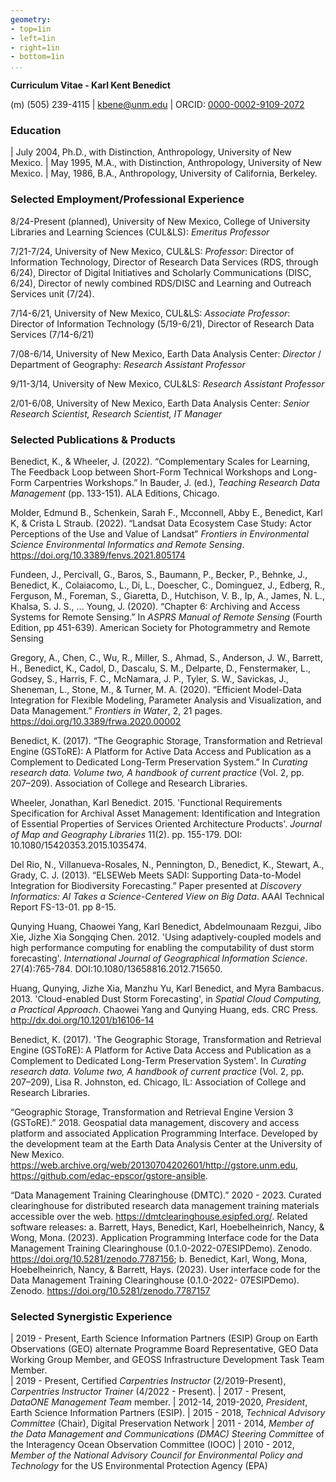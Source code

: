 ```yaml
---
geometry:
- top=1in
- left=1in
- right=1in
- bottom=1in
...
```


**Curriculum Vitae - Karl Kent Benedict**

(m) (505) 239-4115 | kbene@unm.edu | ORCID: [0000-0002-9109-2072](https://orcid.org/0000-0002-9109-2072)    

### Education

| July 2004, Ph.D., with Distinction, Anthropology, University of New Mexico. 
| May 1995, M.A., with Distinction, Anthropology, University of New Mexico.
| May, 1986, B.A., Anthropology, University of California, Berkeley.

### Selected Employment/Professional Experience

8/24-Present (planned), University of New Mexico, College of University Libraries and Learning Sciences (CUL&LS): *Emeritus Professor*

7/21-7/24, University of New Mexico, CUL&LS: *Professor*: Director of Information Technology, Director of Research Data Services (RDS, through 6/24), Director of Digital Initiatives and Scholarly Communications (DISC, 6/24), Director of newly combined RDS/DISC and Learning and Outreach Services unit (7/24). 

7/14-6/21, University of New Mexico, CUL&LS: *Associate Professor*: Director of Information Technology (5/19-6/21), Director of Research Data Services (7/14-6/21)

7/08-6/14, University of New Mexico, Earth Data Analysis Center: *Director* / Department of Geography: *Research Assistant Professor*

9/11-3/14, University of New Mexico, CUL&LS: *Research Assistant Professor*

2/01-6/08, University of New Mexico, Earth Data Analysis Center: *Senior Research Scientist, Research Scientist, IT Manager*

### Selected Publications & Products

Benedict, K., & Wheeler, J. (2022). “Complementary Scales for Learning, The Feedback Loop between Short-Form Technical Workshops and Long-Form Carpentries Workshops.” In Bauder, J. (ed.), *Teaching Research Data Management* (pp. 133-151). ALA Editions, Chicago.

Molder, Edmund B., Schenkein, Sarah F., Mcconnell, Abby E., Benedict, Karl K, & Crista L Straub. (2022). “Landsat Data Ecosystem Case Study: Actor Perceptions of the Use and Value of Landsat” *Frontiers in Environmental Science Environmental Informatics and Remote Sensing*. https://doi.org/10.3389/fenvs.2021.805174

Fundeen, J., Percivall, G., Baros, S., Baumann, P., Becker, P., Behnke, J., Benedict, K., Colaiacomo, L., Di, L., Doescher, C., Dominguez, J., Edberg, R., Ferguson, M., Foreman, S., Giaretta, D., Hutchison, V. B., Ip, A., James, N. L., Khalsa, S. J. S., ... Young, J. (2020).
“Chapter 6: Archiving and Access Systems for Remote Sensing.” In *ASPRS Manual of Remote Sensing* (Fourth Edition, pp 451-639). American Society for Photogrammetry and Remote Sensing

Gregory, A., Chen, C., Wu, R., Miller, S., Ahmad, S., Anderson, J. W., Barrett, H., Benedict, K., Cadol, D., Dascalu, S. M., Delparte, D., Fenstermaker, L., Godsey, S., Harris, F. C., McNamara, J. P., Tyler, S. W., Savickas, J., Sheneman, L., Stone, M., & Turner, M. A. (2020). “Efficient Model-Data Integration for Flexible Modeling, Parameter Analysis and Visualization, and Data Management.” *Frontiers in Water*, 2, 21 pages. https://doi.org/10.3389/frwa.2020.00002 

Benedict, K. (2017). “The Geographic Storage, Transformation and Retrieval Engine (GSToRE): A Platform for Active Data Access and Publication as a Complement to Dedicated Long-Term Preservation System.” In *Curating research data. Volume two, A handbook of current practice* (Vol. 2, pp. 207–209). Association of College and Research Libraries.

Wheeler, Jonathan, Karl Benedict. 2015. 'Functional Requirements Specification for Archival Asset Management: Identification and Integration of Essential Properties of Services Oriented Architecture Products'. *Journal of Map and Geography Libraries* 11(2). pp. 155-179. DOI: 10.1080/15420353.2015.1035474.

Del Rio, N., Villanueva-Rosales, N., Pennington, D., Benedict, K., Stewart, A., Grady, C. J. (2013). “ELSEWeb Meets SADI: Supporting Data-to-Model Integration for Biodiversity Forecasting.” Paper presented at *Discovery Informatics: AI Takes a Science-Centered View on Big Data*. AAAI Technical Report FS-13-01. pp 8-15.

Qunying Huang, Chaowei Yang, Karl Benedict, Abdelmounaam Rezgui, Jibo Xie, Jizhe Xia  Songqing Chen. 2012. 'Using adaptively-coupled models and high performance computing for enabling the computability of dust storm forecasting'. *International Journal of Geographical Information Science*. 27(4):765-784. DOI:10.1080/13658816.2012.715650. 

Huang, Qunying, Jizhe Xia, Manzhu Yu, Karl Benedict, and Myra Bambacus. 2013. 'Cloud-enabled Dust Storm Forecasting', in *Spatial Cloud Computing, a Practical Approach*. Chaowei Yang and Qunying Huang, eds. CRC Press. http://dx.doi.org/10.1201/b16106-14

Benedict, K. (2017). 'The Geographic Storage, Transformation and Retrieval Engine (GSToRE): A Platform for Active Data Access and Publication as a Complement to Dedicated Long-Term Preservation System'. In *Curating research data. Volume two, A handbook of current practice* (Vol. 2, pp. 207–209), Lisa R. Johnston, ed. Chicago, IL: Association of College and Research Libraries.

“Geographic Storage, Transformation and Retrieval Engine Version 3 (GSToRE).” 2018. Geospatial data management, discovery and access platform and associated Application Programming Interface. Developed by the development team at the Earth Data Analysis Center at the University of New Mexico. https://web.archive.org/web/20130704202601/http://gstore.unm.edu, https://github.com/edac-epscor/gstore-ansible.

“Data Management Training Clearinghouse (DMTC).” 2020 - 2023. Curated clearinghouse for distributed research data management training materials accessible over the web.  https://dmtclearinghouse.esipfed.org/. Related software releases: a. Barrett, Hays, Benedict, Karl, Hoebelheinrich, Nancy, & Wong, Mona. (2023). Application Programming Interface code for the Data Management Training Clearinghouse (0.1.0-2022-07ESIPDemo). Zenodo. https://doi.org/10.5281/zenodo.7787156; b. Benedict, Karl, Wong, Mona, Hoebelheinrich, Nancy, & Barrett, Hays. (2023). User interface code for the Data Management Training Clearinghouse (0.1.0-2022- 07ESIPDemo). Zenodo. https://doi.org/10.5281/zenodo.7787157

### Selected Synergistic Experience

| 2019 - Present, Earth Science Information Partners (ESIP) Group on Earth Observations (GEO) alternate Programme Board Representative, GEO Data Working Group Member, and GEOSS Infrastructure Development Task Team Member.  
| 2019 - Present, Certified *Carpentries Instructor* (2/2019-Present), *Carpentries Instructor Trainer* (4/2022 - Present).
| 2017 - Present, *DataONE Management Team* member. 
| 2012-14, 2019-2020, *President*, Earth Science Information Partners (ESIP). 
| 2015 - 2018, *Technical Advisory Committee* (Chair), Digital Preservation Network
| 2011 - 2014, *Member of the Data Management and Communications (DMAC) Steering Committee* of the Interagency Ocean Observation Committee (IOOC)
| 2010 - 2012, *Member of the National Advisory Council for Environmental Policy and Technology* for the US Environmental Protection Agency (EPA)

